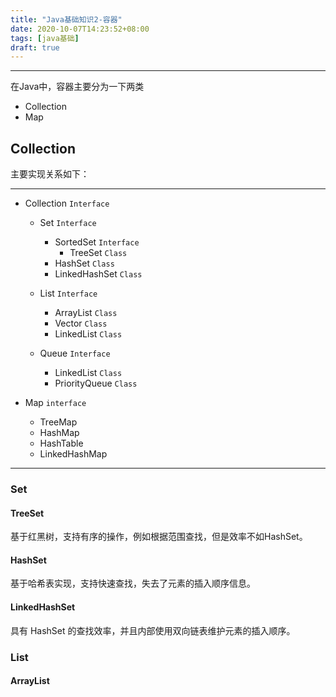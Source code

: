 ```yaml
---
title: "Java基础知识2-容器"
date: 2020-10-07T14:23:52+08:00
tags: [java基础]
draft: true
---
```


---
<!--more-->
在Java中，容器主要分为一下两类
- Collection
- Map


## Collection

主要实现关系如下：

---
- Collection `Interface`
    - Set `Interface`
        - SortedSet `Interface`
            - TreeSet `Class`
        - HashSet `Class`
        - LinkedHashSet `Class`
        
    - List `Interface`
        - ArrayList `Class`
        - Vector `Class`
        - LinkedList `Class`
    - Queue `Interface`
        - LinkedList `Class`
        - PriorityQueue `Class`
    
- Map     `interface`
    - TreeMap
    - HashMap
    - HashTable
    - LinkedHashMap
---

### Set

#### TreeSet

基于红黑树，支持有序的操作，例如根据范围查找，但是效率不如HashSet。

#### HashSet

基于哈希表实现，支持快速查找，失去了元素的插入顺序信息。

#### LinkedHashSet

具有 HashSet 的查找效率，并且内部使用双向链表维护元素的插入顺序。

### List

#### ArrayList
